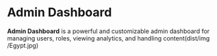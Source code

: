 # Admin Dashboard


**Admin Dashboard** is a powerful and customizable admin dashboard for managing users, roles, viewing analytics, and handling content(dist/img
/Egypt.jpg)



